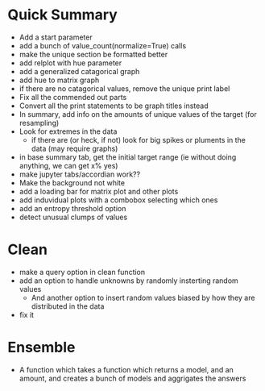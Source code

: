 # Quick Summary
- Add a start parameter
- add a bunch of value_count(normalize=True) calls
- make the unique section be formatted better
- add relplot with hue parameter
- add a generalized catagorical graph
- add hue to matrix graph
- if there are no catagorical values, remove the unique print label
- Fix all the commended out parts
- Convert all the print statements to be graph titles instead
- In summary, add info on the amounts of unique values of the target (for resampling)
- Look for extremes in the data
    - if there are (or heck, if not) look for big spikes or pluments in the data (may require graphs)
- in base summary tab, get the initial target range (ie without doing anything, we can get x% yes)
- make jupyter tabs/accordian work??
- Make the background not white
- add a loading bar for matrix plot and other plots
- add induvidual plots with a combobox selecting which ones
- add an entropy threshold option
- detect unusual clumps of values

# Clean
- make a query option in clean function
- add an option to handle unknowns by randomly insterting random values
    - And another option to insert random values biased by how they are distributed in the data
- fix it


# Ensemble
- A function which takes a function which returns a model, and an amount, and creates a bunch of models and aggrigates the answers
